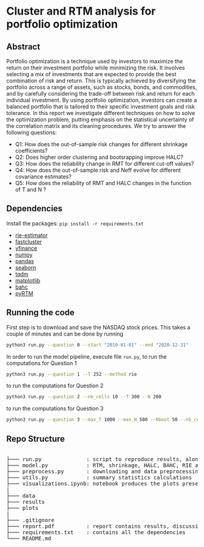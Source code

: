# Cluster and RTM analysis for portfolio optimization

## Abstract

Portfolio optimization is a technique used by investors to maximize the return on their investment portfolio while
minimizing the risk. It involves selecting a mix of investments that are expected to provide the best combination of
risk and return. This is typically achieved by diversifying the portfolio across a range of assets, such as stocks, bonds,
and commodities, and by carefully considering the trade-off between risk and return for each individual investment.
By using portfolio optimization, investors can create a balanced portfolio that is tailored to their specific investment
goals and risk tolerance. In this report we investigate different techniques on how to solve the optimization problem,
putting emphasis on the statistical uncertainty of the correlation matrix and its cleaning procedures. We try to answer the following questions:

- Q1: How does the out-of-sample risk changes for different shrinkage coefficients?
- Q2: Does higher order clustering and bootsrapping improve HALC?
- Q3: How does the reliability change in RMT for different cut-off values?
- Q4: How does the out-of-sample risk and Neff evolve for different covariance estimates?
- Q5: How does the reliability of RMT and HALC changes in the function of T and N ?

## Dependencies
Install the packages: `pip install -r requirements.txt`

- [rie-estimator](https://pypi.org/project/rie-estimator/)
- [fastcluster](https://pypi.org/project/fastcluster/)
- [yfinance](https://pypi.org/project/yfinance/)
- [numpy](https://pypi.org/project/numpy/)
- [pandas](https://pypi.org/project/pandas/)
- [seaborn](https://pypi.org/project/seaborn/)
- [tqdm](https://pypi.org/project/tqdm/)
- [matplotlib](https://pypi.org/project/matplotlib/)
- [bahc](https://pypi.org/project/bahc/)
- [pyRTM](https://pypi.org/project/pyrtm/)

## Running the code

First step is to download and save the NASDAQ stock prices. This takes a couple of minutes and can be done by running

```bash
python3 run.py --question 0 --start "2010-01-01" --end "2020-12-31"
```

In order to run the model pipeline, execute file `run.py`, to run the computations for Question 1

```bash
python3 run.py --question 1 --T 252 --method rie
```

to run the computations for Question 2

```bash
python3 run.py --question 2 --nb_cells 10 --T 300 --N 200
```

to run the computations for Question 3

```bash
python3 run.py --question 3 --max_T 1000 --max_N 500 --Nboot 50 --nb_cells 11
```

## Repo Structure

<pre>  
├─── run.py              : script to reproduce results, along with rolling window calculations
├─── model.py            : RTM, shrinkage, HALC, BAHC, RIE algorithms
├─── preprocess.py       : downloading and data preprocessing functions
├─── utils.py            : summary statistics calculations
├─── visualizations.ipynb: notebook produces the plots presented in the report
|
├─── data
├─── results 
├─── plots 
|
├─── .gitignore
├─── report.pdf          : report contains results, discussions and methodologies
├─── requirements.txt    : contains all the dependencies
└─── README.md 
</pre>
